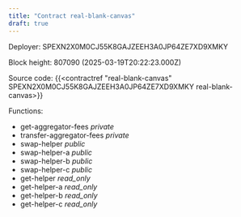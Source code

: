 ```yaml
---
title: "Contract real-blank-canvas"
draft: true
---
```

Deployer: SPEXN2X0M0CJ55K8GAJZEEH3A0JP64ZE7XD9XMKY


 



Block height: 807090 (2025-03-19T20:22:23.000Z)

Source code: {{<contractref "real-blank-canvas" SPEXN2X0M0CJ55K8GAJZEEH3A0JP64ZE7XD9XMKY real-blank-canvas>}}

Functions:

* get-aggregator-fees _private_
* transfer-aggregator-fees _private_
* swap-helper _public_
* swap-helper-a _public_
* swap-helper-b _public_
* swap-helper-c _public_
* get-helper _read_only_
* get-helper-a _read_only_
* get-helper-b _read_only_
* get-helper-c _read_only_

